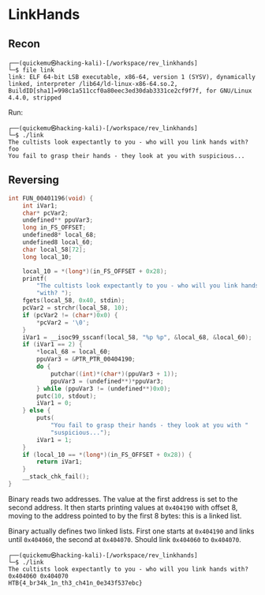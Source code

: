 # LinkHands

## Recon

```plaintext
┌──(quickemu㉿hacking-kali)-[/workspace/rev_linkhands]
└─$ file link                         
link: ELF 64-bit LSB executable, x86-64, version 1 (SYSV), dynamically linked, interpreter /lib64/ld-linux-x86-64.so.2, BuildID[sha1]=998c1a511ccf0a80eec3ed30dab3331ce2cf9f7f, for GNU/Linux 4.4.0, stripped
```

Run:

```plaintext
┌──(quickemu㉿hacking-kali)-[/workspace/rev_linkhands]
└─$ ./link                       
The cultists look expectantly to you - who will you link hands with? foo
You fail to grasp their hands - they look at you with suspicious...
```

## Reversing

```c
int FUN_00401196(void) {
    int iVar1;
    char* pcVar2;
    undefined** ppuVar3;
    long in_FS_OFFSET;
    undefined8* local_68;
    undefined8 local_60;
    char local_58[72];
    long local_10;

    local_10 = *(long*)(in_FS_OFFSET + 0x28);
    printf(
        "The cultists look expectantly to you - who will you link hands "
        "with? ");
    fgets(local_58, 0x40, stdin);
    pcVar2 = strchr(local_58, 10);
    if (pcVar2 != (char*)0x0) {
        *pcVar2 = '\0';
    }
    iVar1 = __isoc99_sscanf(local_58, "%p %p", &local_68, &local_60);
    if (iVar1 == 2) {
        *local_68 = local_60;
        ppuVar3 = &PTR_PTR_00404190;
        do {
            putchar((int)*(char*)(ppuVar3 + 1));
            ppuVar3 = (undefined**)*ppuVar3;
        } while (ppuVar3 != (undefined**)0x0);
        putc(10, stdout);
        iVar1 = 0;
    } else {
        puts(
            "You fail to grasp their hands - they look at you with "
            "suspicious...");
        iVar1 = 1;
    }
    if (local_10 == *(long*)(in_FS_OFFSET + 0x28)) {
        return iVar1;
    }
    __stack_chk_fail();
}
```

Binary reads two addresses. The value at the first address is set to the second address. It then starts printing values at `0x404190` with offset 8, moving to the address pointed to by the first 8 bytes: this is a linked list.

Binary actually defines two linked lists. First one starts at `0x404190` and links until `0x404060`, the second at `0x404070`. Should link `0x404060` to `0x404070`.

```plaintext
┌──(quickemu㉿hacking-kali)-[/workspace/rev_linkhands]
└─$ ./link
The cultists look expectantly to you - who will you link hands with? 0x404060 0x404070
HTB{4_br34k_1n_th3_ch41n_0e343f537ebc}
```
